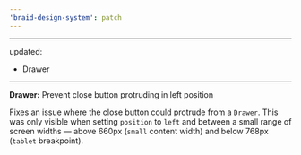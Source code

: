 ```yaml
---
'braid-design-system': patch
---
```


---
updated:
  - Drawer
---

**Drawer:** Prevent close button protruding in left position

Fixes an issue where the close button could protrude from a `Drawer`.
This was only visible when setting `position` to `left` and between a small range of screen widths — above 660px (`small` content width) and below 768px (`tablet` breakpoint).
